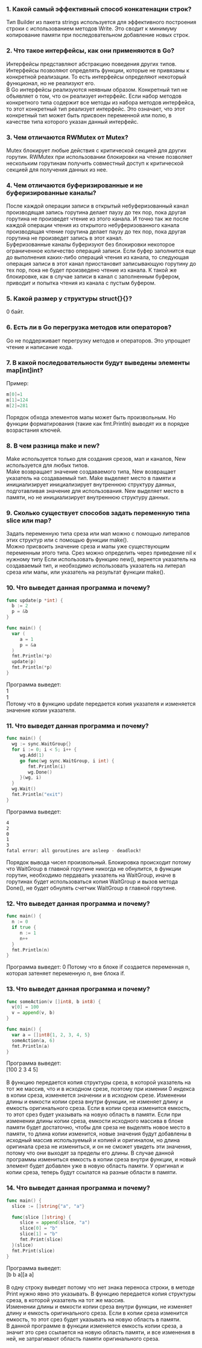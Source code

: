 ### 1. Какой самый эффективный способ конкатенации строк?
Тип Builder из пакета strings используется для эффективного построения строки с использованием методов Write. Это сводит к минимуму копирование памяти при последовательном добавление новых строк.

### 2. Что такое интерфейсы, как они применяются в Go?
Интерфейсы представляют абстракцию поведения других типов. Интерфейсы позволяют определять функции, которые не привязаны к конкретной реализации. То есть интерфейсы определяют некоторый функционал, но не реализуют его.  
В Go интерфейсы реализуются неявным образом. Конкретный
тип не объявляет о том, что он реализует интерфейс. Если набор методов
конкретного типа содержит все методы из набора методов интерфейса, то этот
конкретный тип реализует интерфейс. Это означает, что этот конкретный тип
может быть присвоен переменной или полю, в качестве типа которого указан
данный интерфейс.  

### 3. Чем отличаются RWMutex от Mutex?
Mutex блокирует любые действия с критической секцией для других горутин.
RWMutex при использовании блокировки на чтение позволяет нескольким горутинам получить совместный доступ к критической секцией для получения данных из нее.

### 4. Чем отличаются буферизированные и не буферизированные каналы?
После каждой операции записи в открытый небуферизованный канал производящая запись горутина делает паузу до тех пор, пока другая горутина не произведет чтение из этого канала. И точно так же после каждой операции чтения из открытого небуферизованного канала производящая чтение горутина делает паузу до тех пор, пока другая горутина не произведет запись в этот канал.  
Буферизованные каналы буферизуют без блокировки некоторое ограниченное количество операций записи. Если буфер заполнится еще до выполнения каких-либо операций чтения из канала, то следующая операция записи в этот канал приостановит записывающую горутину до тех пор, пока не будет произведено чтение из канала. К такой же блокировке, как в случае записи в канал с заполненным буфером, приводит и попытка чтения из канала с пустым буфером.

### 5. Какой размер у структуры struct{}{}?
0 байт.

### 6. Есть ли в Go перегрузка методов или операторов?
Go не поддерживает перегрузку методов и операторов. Это упрощает чтение и написание кода.

### 7. В какой последовательности будут выведены элементы map[int]int?

Пример:
```go
m[0]=1
m[1]=124
m[2]=281
```
Порядок обхода элементов мапы может быть произвольным. Но функции форматирования (такие как fmt.Println) выводят их в порядке возрастания ключей.

### 8. В чем разница make и new?
Make используется только для создания срезов, мап и каналов, New используется для любых типов.  
Make возвращает значение создаваемого типа, New возвращает указатель на создаваемый тип.
Make выделяет место в памяти и инициализирует инициализирует внутреннюю структуру данных, подготавливая значение для использования. New выделяет место в памяти, но не инициализирует внутреннюю структуру данных.

### 9. Сколько существует способов задать переменную типа slice или map?
Задать переменную типа среза или мап можно с помощью литералов этих структур или с помощью функции make().  
Можно присвоить значение среза и мапы уже существующим переменным этого типа.
Срез можно определить через приведение nil к нужному типу
Если использовать функцию new(), вернется указатель на создаваемый тип, и необходимо использовать указатель на литерал среза или мапы, или указатель на результат функции make().


### 10. Что выведет данная программа и почему?

```go
func update(p *int) {
  b := 2
  p = &b
}

func main() {
  var (
     a = 1
     p = &a
  )
  fmt.Println(*p)
  update(p)
  fmt.Println(*p)
}
```
Программа выведет:\
1\
1\
Потому что в функцию update передается копия указателя и изменяется значение копии указателя.

### 11. Что выведет данная программа и почему?

```go
func main() {
  wg := sync.WaitGroup{}
  for i := 0; i < 5; i++ {
     wg.Add(1)
     go func(wg sync.WaitGroup, i int) {
        fmt.Println(i)
        wg.Done()
     }(wg, i)
  }
  wg.Wait()
  fmt.Println("exit")
}
```

Программа выведет:
```sh
4
2
0
1
3
fatal error: all goroutines are asleep - deadlock!
```

Порядок вывода чисел произвольный.
Блокировка происходит потому что WaitGroup в главной горутине никогда не обнулится, в функции горутин, необходимо пердавать указатель на WaitGroup, иначе в горутинах будет использоваться копия WaitGroup и вызов метода Done(), не будет обнулять счетчик WaitGroup в главной горутине.

### 12. Что выведет данная программа и почему?

```go
func main() {
  n := 0
  if true {
     n := 1
     n++
  }
  fmt.Println(n)
}
```
Программа выведет:
0
Потому что в блоке if создается переменная n, которая затеняет переменную n, вне блока if.

### 13. Что выведет данная программа и почему?

```go
func someAction(v []int8, b int8) {
  v[0] = 100
  v = append(v, b)
}

func main() {
  var a = []int8{1, 2, 3, 4, 5}
  someAction(a, 6)
  fmt.Println(a)
}
```
Программа выведет:\
[100 2 3 4 5]\
\
В функцию передается копия структуры среза, в которой указатель на тот же массив, что и в исходном срезе, поэтому при измении 0 индекса в копии среза, изменяется значении и в исходном срезе.
Изменении длины и емкости копии среза внутри функции, не изменяет длину и емкость оригинального среза.
Если в копии среза изменится емкость, то этот срез будет указывать на новую область в памяти. Если при изменении длины копии среза, емкости исходного массива в блоке памяти будет достаточно, чтобы для среза не выделять новое место в памяти, то длина копии изменится, новые значения будут добавлены в исходный массив используемый и копией и оригиналом, но длина оригинала среза не измениться, и он не сможет увидеть эти значения, потому что они выходят за пределы его длины.
В случае данной программы измениться емкость в копии среза внутри функции, и новый элемент будет добавлен уже в новую область памяти. У оригинал и копии среза, теперь будут ссылатся на разные области в памяти.

### 14. Что выведет данная программа и почему?

```go
func main() {
  slice := []string{"a", "a"}

  func(slice []string) {
     slice = append(slice, "a")
     slice[0] = "b"
     slice[1] = "b"
     fmt.Print(slice)
  }(slice)
  fmt.Print(slice)
}
```
Программа выведет:\
[b b a][a a]\
\
В одну строку выведет потому что нет знака переноса строки, в методе Print нужно явно это указывать.
В функцию передается копия структуры среза, в которой указатель на тот же массив.  
Изменении длины и емкости копии среза внутри функции, не изменяет длину и емкость оригинального среза.
Если в копии среза изменится емкость, то этот срез будет указывать на новую область в памяти.  
В данной программе в функции изменяется емкость копии среза, а значит это срез ссылается на новую область памяти, и все изменения в ней, не затрагивают область памяти оригинального среза.